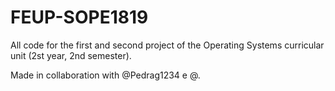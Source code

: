 # FEUP-SOPE1819

All code for the first and second project of the Operating Systems curricular unit (2st year, 2nd semester).

Made in collaboration with @Pedrag1234 e @.